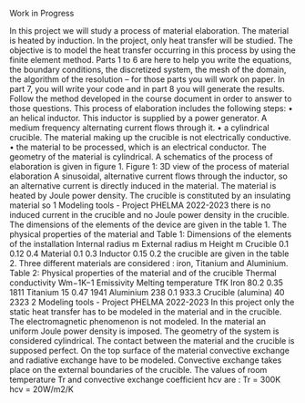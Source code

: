 Work in Progress

In this project we will study a process of material elaboration. The material is heated by induction. In the project,
only heat transfer will be studied. The objective is to model the heat transfer occurring in this process by using
the finite element method.
Parts 1 to 6 are here to help you write the equations, the boundary conditions, the discretized system, the mesh of
the domain, the algorithm of the resolution – for those parts you will work on paper. In part 7, you will write your
code and in part 8 you will generate the results.
Follow the method developed in the course document in order to answer to those questions.
This process of elaboration includes the following steps:
• an helical inductor. This inductor is supplied by a power generator. A medium frequency alternating current
flows through it.
• a cylindrical crucible. The material making up the crucible is not electrically conductive.
• the material to be processed, which is an electrical conductor. The geometry of the material is cylindrical.
A schematics of the process of elaboration is given in figure 1.
Figure 1: 3D view of the process of material elaboration
A sinusoidal, alternative current flows through the inductor, so an alternative current is directly induced in the
material. The material is heated by Joule power density. The crucible is constituted by an insulating material so
1
Modeling tools - Project PHELMA 2022-2023
there is no induced current in the crucible and no Joule power density in the crucible.
The dimensions of the elements of the device are given in the table 1. The physical properties of the material and
Table 1: Dimensions of the elements of the installation
Internal radius m External radius m Height m
Crucible 0.1 0.12 0.4
Material 0.1 0.3
Inductor 0.15 0.2
the crucible are given in the table 2. Three different materials are considered : iron, Titanium and Aluminium.
Table 2: Physical properties of the material and of the crucible
Thermal conductivity Wm−1K−1 Emissivity Melting temperature TfK
Iron 80.2 0.35 1811
Titanium 15 0.47 1941
Aluminium 238 0.1 933.3
Crucible (alumina) 40 2323
2
Modeling tools - Project PHELMA 2022-2023
In this project only the static heat transfer has to be modeled in the material and in the crucible. The electromagnetic
phenomenon is not modeled. In the material an uniform Joule power density is imposed. The geometry
of the system is considered cylindrical. The contact between the material and the crucible is supposed perfect.
On the top surface of the material convective exchange and radiative exchange have to be modeled. Convective
exchange takes place on the external boundaries of the crucible.
The values of room temperature Tr and convective exchange coefficient hcv are :
Tr = 300K hcv = 20W/m2/K
